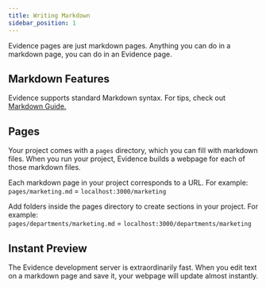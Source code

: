 ```yaml
---
title: Writing Markdown
sidebar_position: 1
---
```


Evidence pages are just markdown pages. Anything you can do in a markdown page, you can do in an Evidence page. 

## Markdown Features
Evidence supports standard Markdown syntax. For tips, check out [Markdown Guide.](https://www.markdownguide.org/cheat-sheet/)

## Pages
Your project comes with a `pages` directory, which you can fill with markdown files. When you run your project, Evidence builds a webpage for each of those markdown files.

Each markdown page in your project corresponds to a URL. For example:  
`pages/marketing.md` = `localhost:3000/marketing`

Add folders inside the pages directory to create sections in your project. For example:  
`pages/departments/marketing.md` = `localhost:3000/departments/marketing`

## Instant Preview
The Evidence development server is extraordinarily fast. When you edit text on a markdown page and save it, your webpage will update almost instantly.